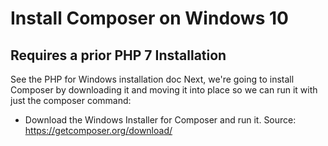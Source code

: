 # Install Composer on Windows 10
## Requires a prior PHP 7 Installation
See the PHP for Windows installation doc
Next, we're going to install Composer by downloading it and moving it into place so we can run it with just the composer command:
- Download the Windows Installer for Composer and run it.
Source: https://getcomposer.org/download/
